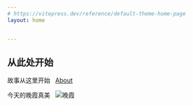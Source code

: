 ```yaml
---
# https://vitepress.dev/reference/default-theme-home-page
layout: home


---
```


## 从此处开始

故事从这里开始 &nbsp; [About](/about)

今天的晚霞真美 &nbsp; ![晚霞](./publish/sunset.jpg "sunset")

